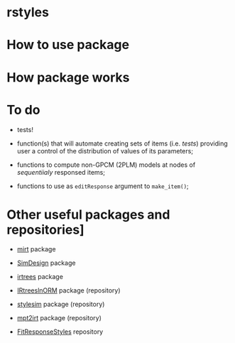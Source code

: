 # rstyles

# How to use package

# How package works

# To do

-   tests!

-   function(s) that will automate creating sets of items (i.e. *tests*) providing user a control of the distribution of values of its parameters;

-   functions to compute non-GPCM (2PLM) models at nodes of *sequentiialy* responsed items;

-   functions to use as `editResponse` argument to `make_item()`;

# Other useful packages and repositories]

-   [mirt](https://github.com/philchalmers/mirt) package

-   [SimDesign](https://github.com/philchalmers/SimDesign) package

-   [irtrees](https://github.com/cran/irtrees) package

-   [IRtreeslnORM](https://github.com/hplieninger/IRtreesInORM) package (repository)

-   [stylesim](https://github.com/hplieninger/stylesim) package (repository)

-   [mpt2irt](https://github.com/hplieninger/mpt2irt) package (repository)

-   [FitResponseStyles](https://github.com/mirka-henninger/FitResponseStyles) repository
